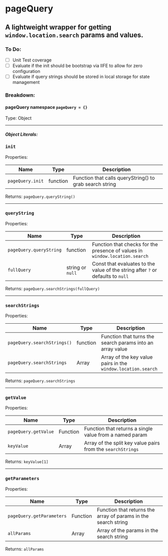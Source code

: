 # pageQuery

## A lightweight wrapper for getting `window.location.search` params and values.

### To Do:
- [ ] Unit Test coverage
- [ ] Evaluate if the init should be bootstrap via IIFE to allow for zero configuration
- [ ] Evaluate if query strings should be stored in local storage for state management

### Breakdown:

#### pageQuery namespace ```pageQuery = {}```
Type: Object

***

##### Object Literals:

### ```init```

Properties:

| Name | Type | Description |
| --- | --- | --- |
| `pageQuery.init` | function | Function that calls queryString() to grab search string |

Returns: `pageQuery.queryString()`

***

### ```queryString```

Properties:

| Name | Type | Description |
| --- | --- | --- |
| `pageQuery.queryString` | function | Function that checks for the presence of values in `window.location.search` |
| `fullQuery` | string or `null` | Const that evaluates to the value of the string after `?` or defaults to `null` |

Returns: `pageQuery.searchStrings(fullQuery)`

***

### ```searchStrings```

Properties:

| Name | Type | Description |
| --- | --- | --- |
| `pageQuery.searchStrings()` | function | Function that turns the search params into an array value |
| `pageQuery.searchStrings` | Array | Array of the key value pairs in the `window.location.search` |

Returns: `pageQuery.searchStrings`

***

### ```getValue```

Properties:

| Name | Type | Description |
| --- | --- | --- |
| `pageQuery.getValue` | Function | Function that returns a single value from a named param |
| `keyValue` | Array | Array of the split key value pairs from the `searchStrings` |

Returns: `keyValue[1]`

***

### ```getParameters```

Properties:

| Name | Type | Description |
| --- | --- | --- |
| `pageQuery.getParameters` | Function | Function that returns the array of params in the search string |
| `allParams` | Array | Array of the params in the search string |

Returns: `allParams`
